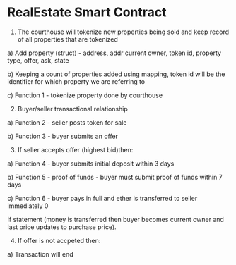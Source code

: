 # RealEstate Smart Contract

1) The courthouse will tokenize new properties being sold and keep record of all properties that are tokenized 

a) Add property (struct) - address, addr current owner, token id, property type, offer, ask, state

b) Keeping a count of properties added using mapping, token id will be the identifier for which property we are referring to

c) Function 1 - tokenize property done by courthouse 

2) Buyer/seller transactional relationship 

a) Function 2 - seller posts token for sale

b) Function 3 - buyer submits an offer 

3) If seller accepts offer (highest bid)then:

a) Function 4 - buyer submits initial deposit within 3 days 

b) Function 5 - proof of funds - buyer must submit proof of funds within 7 days

c) Function 6 - buyer pays in full and ether is transferred to seller immediately 0 

If statement (money is transferred then buyer becomes current owner and last price updates to purchase price). 

4) If offer is not accpeted then:

a) Transaction will end 
